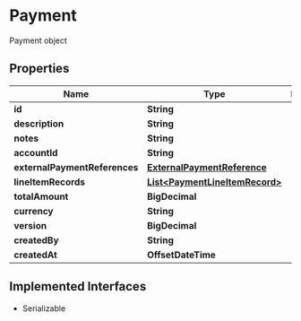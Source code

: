 

# Payment

Payment object

## Properties

| Name | Type | Description | Notes |
|------------ | ------------- | ------------- | -------------|
|**id** | **String** |  |  |
|**description** | **String** |  |  [optional] |
|**notes** | **String** |  |  [optional] |
|**accountId** | **String** |  |  |
|**externalPaymentReferences** | [**ExternalPaymentReference**](ExternalPaymentReference.md) |  |  |
|**lineItemRecords** | [**List&lt;PaymentLineItemRecord&gt;**](PaymentLineItemRecord.md) |  |  |
|**totalAmount** | **BigDecimal** |  |  |
|**currency** | **String** |  |  |
|**version** | **BigDecimal** |  |  |
|**createdBy** | **String** |  |  |
|**createdAt** | **OffsetDateTime** |  |  |


## Implemented Interfaces

* Serializable


